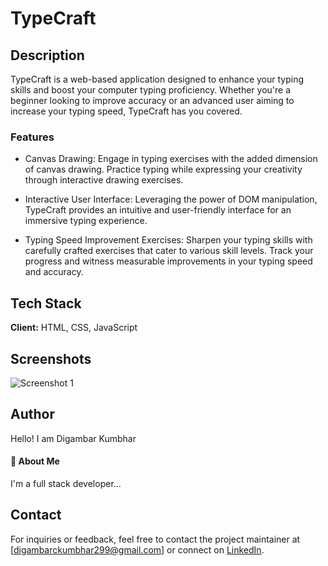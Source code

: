 # TypeCraft

## Description

TypeCraft is a web-based application designed to enhance your typing skills and boost your computer typing proficiency. Whether you're a beginner looking to improve accuracy or an advanced user aiming to increase your typing speed, TypeCraft has you covered.

### Features

- Canvas Drawing: Engage in typing exercises with the added dimension of canvas drawing. Practice typing while expressing your creativity through interactive drawing exercises.

- Interactive User Interface: Leveraging the power of DOM manipulation, TypeCraft provides an intuitive and user-friendly interface for an immersive typing experience.

- Typing Speed Improvement Exercises: Sharpen your typing skills with carefully crafted exercises that cater to various skill levels. Track your progress and witness measurable improvements in your typing speed and accuracy.


## Tech Stack

**Client:** HTML, CSS, JavaScript



## Screenshots

![Screenshot 1](https://i.pinimg.com/736x/c4/f1/57/c4f1576a51e401a051a9384ac8ce5544.jpg)



## Author
Hello! I am Digambar Kumbhar
#### 🚀 About Me
I'm a full stack developer...


## Contact
For inquiries or feedback, feel free to contact the project maintainer at [digambarckumbhar299@gmail.com] or connect on [LinkedIn](https://www.linkedin.com/in/digambar-kumbhar/).

